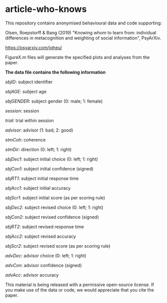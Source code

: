# article-who-knows

This repository contains anonymised behavioural data and code supporting:

Olsen, Roepstorff & Bang (2019) "Knowing whom to learn from: individual differences in metacognition and weighting of social information", PsyArXiv.

https://psyarxiv.com/jqheu/

FigureX.m files will generate the specified plots and analyses from the paper.

**The data file contains the following information**

*sbjID*: subject identifier

*sbjAGE*: subject age

*sbjGENDER*: subject gender (0: male; 1: female)

*session*: session

*trial*: trial within session

*advisor*: advisor (1: bad; 2: good)

*stmCoh*: coherence

*stmDir*: direction (0: left; 1: right)

*sbjDec1*: subject initial choice (0: left; 1: right)

*sbjCon1*: subject initial confidence (signed)

*sbjRT1*: subject initial response time

*sbjAcc1*: subject initial accuracy

*sbjScr1*: subject initial score (as per scoring rule)

*sbjDec2*: subject revised choice (0: left; 1: right)

*sbjCon2*: subject revised confidence (signed)

*sbjRT2*: subject revised response time

*sbjAcc2*: subject revised accuracy

*sbjScr2*: subject revised score (as per scoring rule)

*advDec*: advisor choice (0: left; 1: right)

*advCon*: advisor confidence (signed)

*advAcc*: advisor accuracy

This material is being released with a permissive open-source license. If you make use of the data or code, we would appreciate that you cite the paper.
